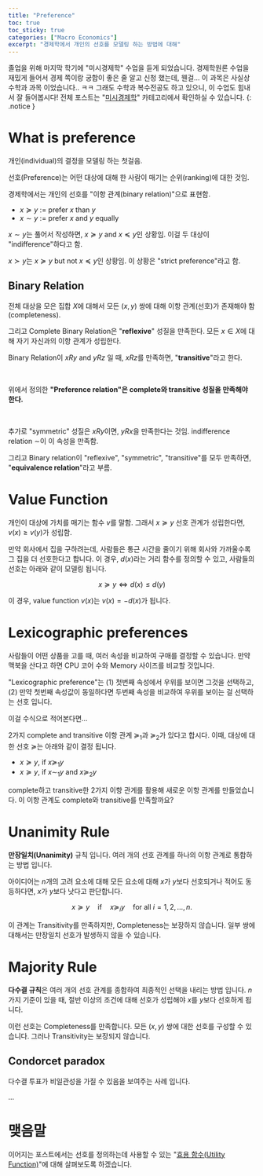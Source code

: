 ```yaml
---
title: "Preference"
toc: true
toc_sticky: true
categories: ["Macro Economics"]
excerpt: "경제학에서 개인의 선호를 모델링 하는 방법에 대해"
---
```


졸업을 위해 마지막 학기에 "미시경제학" 수업을 듣게 되었습니다.
경제학원론 수업을 재밌게 들어서 경제 쪽이랑 궁합이 좋은 줄 알고 신청 했는데, 웬걸... 이 과목은 사실상 수학과 과목 이었습니다.. ㅋㅋ 그래도 수학과 복수전공도 하고 있으니, 이 수업도 힘내서 잘 들어봅시다!
전체 포스트는 "[미시경제학](/categories/micro-economics)" 카테고리에서 확인하실 수 있습니다.
{: .notice }

# What is preference

개인(individual)의 결정을 모델링 하는 첫걸음.

선호(Preference)는 어떤 대상에 대해 한 사람이 매기는 순위(ranking)에 대한 것임.

경제학에서는 개인의 선호를 "이항 관계(binary relation)"으로 표현함.

- $x \succcurlyeq y$ := prefer $x$ than $y$
- $x \sim y$ := prefer $x$ and $y$ equally

$x \sim y$는 풀어서 작성하면, $x \succcurlyeq y$ and $x \preceq y$인 상황임. 이걸 두 대상이 "indifference"하다고 함.

$x \succ y$는 $x \succcurlyeq y$ but not $x \preceq y$인 상황임. 이 상황은 "strict preference"라고 함.


## Binary Relation

전체 대상을 모은 집합 $X$에 대해서 모든 $(x, y)$ 쌍에 대해 이항 관계(선호)가 존재해야 함(completeness).

그리고 Complete Binary Relation은 "**reflexive**" 성질을 만족한다. 모든 $x \in X$에 대해 자기 자신과의 이항 관계가 성립한다.

Binary Relation이 $x R y$ and $y R z$ 일 때, $x R z$를 만족하면, "**transitive**"라고 한다.

<br/>

위에서 정의한 **"Preference relation"은 complete와 transitive 성질을 만족해야 한다.**

<br/>

추가로 "symmetric" 성질은 $x R y$이면, $y R x$을 만족한다는 것임. indifference relation $\sim$이 이 속성을 만족함.

그리고 Binary relation이 "reflexive", "symmetric", "transitive"를 모두 만족하면, "**equivalence relation**"라고 부름.

# Value Function

개인이 대상에 가치를 매기는 함수 $v$를 말함. 그래서 $x \succcurlyeq y$ 선호 관계가 성립한다면, $v(x) \ge v(y)$가 성립함.

만약 회사에서 집을 구하려는데, 사람들은 통근 시간을 줄이기 위해 회사와 가까울수록 그 집을 더 선호한다고 합니다. 이 경우, $d(x)$라는 거리 함수를 정의할 수 있고, 사람들의 선호는 아래와 같이 모델링 됩니다.

$$
x \succcurlyeq y \iff d(x) \le d(y)
$$

이 경우, value function $v(x)$는 $v(x) = - d(x)$가 됩니다.

# Lexicographic preferences

사람들이 어떤 상품을 고를 때, 여러 속성을 비교하여 구매를 결정할 수 있습니다. 만약 맥북을 산다고 하면 CPU 코어 수와 Memory 사이즈를 비교할 것입니다.

"Lexicographic preference"는 (1) 첫번째 속성에서 우위를 보이면 그것을 선택하고, (2) 만약 첫번째 속성값이 동일하다면 두번째 속성을 비교하여 우위를 보이는 걸 선택하는 선호 입니다.

이걸 수식으로 적어본다면...

2가지 complete and transitive 이항 관계 $\succcurlyeq_1$과 $\succcurlyeq_2$가 있다고 합시다. 이때, 대상에 대한 선호 $\succcurlyeq$는 아래와 같이 결정 됩니다.

- $x \succcurlyeq y$, if $x \succcurlyeq_1 y$
- $x \succcurlyeq y$, if $x \sim_1 y$ and $x \succcurlyeq_2 y$

complete하고 transitive한 2가지 이항 관게를 활용해 새로운 이항 관계를 만들었습니다. 이 이항 관계도 complete와 transitive를 만족할까요?

# Unanimity Rule

**만장일치(Unanimity)** 규칙 입니다. 여러 개의 선호 관계를 하나의 이항 관계로 통합하는 방법 입니다.

아이디어는 $n$개의 고려 요소에 대해 모든 요소에 대해 $x$가 $y$보다 선호되거나 적어도 동등하다면, $x$가 $y$보다 낫다고 판단합니다.

$$
x \succcurlyeq y \quad \text{if} \quad x \succcurlyeq_i y \quad \text{for all } i = 1, 2, …, n.
$$

이 관계는 Transitivity를 만족하지만, Completeness는 보장하지 않습니다. 일부 쌍에 대해서는 만장일치 선호가 발생하지 않을 수 있습니다.

# Majority Rule

**다수결 규칙**은 여러 개의 선호 관계를 종합하여 최종적인 선택을 내리는 방법 입니다.
$n$가지 기준이 있을 때, 절반 이상의 조건에 대해 선호가 성립해야 $x$를 $y$보다 선호하게 됩니다.

이런 선호는 Completeness를 만족합니다. 모든 $(x, y)$ 쌍에 대한 선호를 구성할 수 있습니다. 그러나 Transitivity는 보장되지 않습니다.

## Condorcet paradox

다수결 투표가 비일관성을 가질 수 있음을 보여주는 사례 입니다.

...

# 맺음말

이어지는 포스트에서는 선호를 정의하는데 사용할 수 있는 "[효용 함수(Utility Function)](/2025/03/10/utility-functions/)"에 대해 살펴보도록 하겠습니다.
